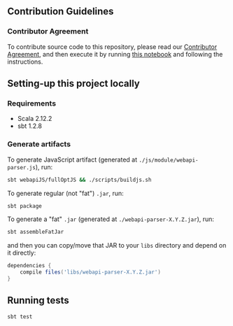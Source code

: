 ## Contribution Guidelines

### Contributor Agreement

To contribute source code to this repository, please read our [Contributor Agreement](http://www.mulesoft.org/legal/contributor-agreement.html), and then execute it by running [this notebook](https://api-notebook.anypoint.mulesoft.com/notebooks/#380297ed0e474010ff43) and following the instructions.

## Setting-up this project locally

### Requirements
* Scala 2.12.2
* sbt 1.2.8

### Generate artifacts
To generate JavaScript artifact (generated at `./js/module/webapi-parser.js`), run:
```sh
sbt webapiJS/fullOptJS && ./scripts/buildjs.sh
```

To generate regular (not "fat") `.jar`, run:
```sh
sbt package
```

To generate a "fat" `.jar` (generated at `./webapi-parser-X.Y.Z.jar`), run:
```sh
sbt assembleFatJar
```
and then you can copy/move that JAR to your `libs` directory and depend on it directly:

```groovy
dependencies {
    compile files('libs/webapi-parser-X.Y.Z.jar')
}
```

## Running tests
```sh
sbt test
```
